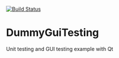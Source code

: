 [![Build Status](https://travis-ci.org/francescmm/DummyGuiTesting.svg?branch=master)](https://travis-ci.org/francescmm/DummyGuiTesting)

# DummyGuiTesting
Unit testing and GUI testing example with Qt
